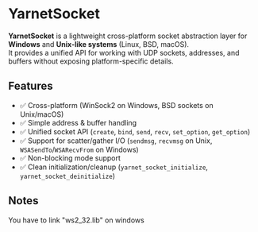 # YarnetSocket

**YarnetSocket** is a lightweight cross-platform socket abstraction layer for **Windows** and **Unix-like systems** (Linux, BSD, macOS).  
It provides a unified API for working with UDP sockets, addresses, and buffers without exposing platform-specific details.

## Features

- ✅ Cross-platform (WinSock2 on Windows, BSD sockets on Unix/macOS)  
- ✅ Simple address & buffer handling  
- ✅ Unified socket API (`create`, `bind`, `send`, `recv`, `set_option`, `get_option`)  
- ✅ Support for scatter/gather I/O (`sendmsg`, `recvmsg` on Unix, `WSASendTo`/`WSARecvFrom` on Windows)  
- ✅ Non-blocking mode support  
- ✅ Clean initialization/cleanup (`yarnet_socket_initialize`, `yarnet_socket_deinitialize`)

## Notes
You have to link "ws2_32.lib" on windows
